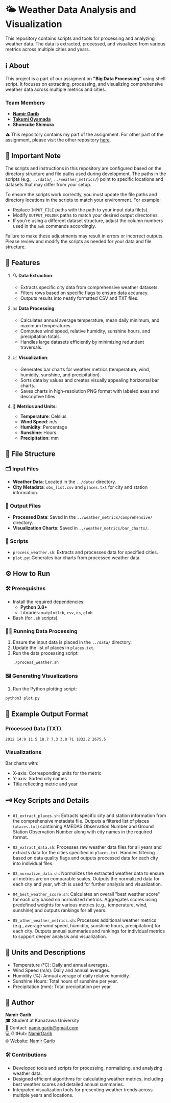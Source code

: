 # 🌤 Weather Data Analysis and Visualization

This repository contains scripts and tools for processing and analyzing weather data. The data is extracted, processed, and visualized from various metrics across multiple cities and years.

## ℹ️ About
This project is a part of our assigment on **"Big Data Processing"** using shell script. It focuses on extracting, processing, and visualizing comprehensive weather data across multiple metrics and cities.

### Team Members
- [**Namir Garib**](https://github.com/namirgarib)
- [**Takumi Oyamada**](https://github.com/takumi0706)
- **Shunsuke Shimura**

⚠️ This repository contains my part of the assignment. For other part of the assignment, please visit the other repository [here](https://github.com/takumi0706/WeatherAnalysis).


## 🔔 Important Note

The scripts and instructions in this repository are configured based on the directory structure and file paths used during development. The paths in the scripts (e.g., `../data/`, `../weather_metrics/`) point to specific locations and datasets that may differ from your setup.

To ensure the scripts work correctly, you must update the file paths and directory locations in the scripts to match your environment. For example:

- Replace `INPUT_FILE` paths with the path to your input data file(s).
- Modify `OUTPUT_FOLDER` paths to match your desired output directories.
- If you're using a different dataset structure, adjust the column numbers used in the `awk` commands accordingly.

Failure to make these adjustments may result in errors or incorrect outputs. Please review and modify the scripts as needed for your data and file structure.

## 🚀 Features

1. 🔍 **Data Extraction**:
   - Extracts specific city data from comprehensive weather datasets.
   - Filters rows based on specific flags to ensure data accuracy.
   - Outputs results into neatly formatted CSV and TXT files.

2. 📊 **Data Processing**:
   - Calculates annual average temperature, mean daily minimum, and maximum temperatures.
   - Computes wind speed, relative humidity, sunshine hours, and precipitation totals.
   - Handles large datasets efficiently by minimizing redundant traversals.

3. 📈 **Visualization**:
   - Generates bar charts for weather metrics (temperature, wind, humidity, sunshine, and precipitation).
   - Sorts data by values and creates visually appealing horizontal bar charts.
   - Saves charts in high-resolution PNG format with labeled axes and descriptive titles.

4. 📏 **Metrics and Units**:
   - **Temperature**: Celsius
   - **Wind Speed**: m/s
   - **Humidity**: Percentage
   - **Sunshine**: Hours
   - **Precipitation**: mm

## 📂 File Structure

### 🗂 Input Files
- **Weather Data**: Located in the `../data/` directory.
- **City Metadata**: `obs_list.csv` and `places.txt` for city and station information.

### 📂 Output Files
- **Processed Data**: Saved in the `../weather_metrics/comprehensive/` directory.
- **Visualization Charts**: Saved in `../weather_metrics/bar_charts/`.

### 📜 Scripts
- `process_weather.sh`: Extracts and processes data for specified cities.
- `plot.py`: Generates bar charts from processed weather data.

## ⚙️ How to Run

### 🛠 Prerequisites
- Install the required dependencies:
  - **Python 3.8+**
  - Libraries: `matplotlib`, `csv`, `os`, `glob`
- Bash (for `.sh` scripts)

### 🏃‍♂️ Running Data Processing
1. Ensure the input data is placed in the `../data/` directory.
2. Update the list of places in `places.txt`.
3. Run the data processing script:
   ```bash
   ./process_weather.sh

### 🖼 Generating Visualizations
1. Run the Python plotting script:
```zsh
python3 plot.py
```

## 🎨 Example Output Format

### Processed Data (TXT)
```plaintext
2012 14.9 11.5 18.7 7.3 3.8 71 1832.2 2675.5
```

### Visualizations
Bar charts with:
- X-axis: Corresponding units for the metric
- Y-axis: Sorted city names
- Title reflecting metric and year

## 🗝 Key Scripts and Details

- `01_extract_places.sh`:
  Extracts specific city and station information from the comprehensive metadata file. Outputs a filtered list of places (`places.txt`) containing AMEDAS Observation Number and Ground Station Observation Number along with city names in the required format.

- `02_extract_data.sh`:
  Processes raw weather data files for all years and extracts data for the cities specified in `places.txt`. Handles filtering based on data quality flags and outputs processed data for each city into individual files.

- `03_normalize_data.sh`:
  Normalizes the extracted weather data to ensure all metrics are on comparable scales. Outputs the normalized data for each city and year, which is used for further analysis and visualization.

- `04_best_weather_score.sh`:
  Calculates an overall "best weather score" for each city based on normalized metrics. Aggregates scores using predefined weights for various metrics (e.g., temperature, wind, sunshine) and outputs rankings for all years.

- `05_other_weather_metrics.sh`:
  Processes additional weather metrics (e.g., average wind speed, humidity, sunshine hours, precipitation) for each city. Outputs annual summaries and rankings for individual metrics to support deeper analysis and visualization.
## 📐 Units and Descriptions

- Temperature (°C): Daily and annual averages.
- Wind Speed (m/s): Daily and annual averages.
- Humidity (%): Annual average of daily relative humidity.
- Sunshine Hours: Total hours of sunshine per year.
- Precipitation (mm): Total precipitation per year.

## 👤 Author

**Namir Garib**  
🎓 Student at Kanazawa University  
📧 Contact: [namir.garib@gmail.com](mailto:namirgarib@gmail.com)  
💻 GitHub: [NamirGarib](https://github.com/namirgarib)  
🌐 Website: [Namir Garib](https://www.namirgarib.com) 

### 🛠 Contributions
- Developed tools and scripts for processing, normalizing, and analyzing weather data.
- Designed efficient algorithms for calculating weather metrics, including best weather scores and detailed annual summaries.
- Integrated visualization tools for presenting weather trends across multiple years and locations.